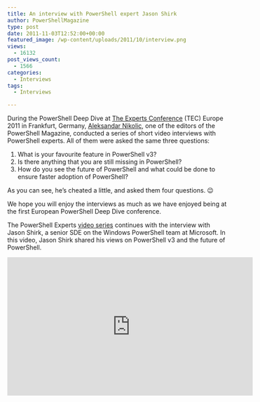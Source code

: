```yaml
---
title: An interview with PowerShell expert Jason Shirk
author: PowerShellMagazine
type: post
date: 2011-11-03T12:52:00+00:00
featured_image: /wp-content/uploads/2011/10/interview.png
views:
  - 16132
post_views_count:
  - 1566
categories:
  - Interviews
tags:
  - Interviews

---
```

During the PowerShell Deep Dive at [The Experts Conference][1] (TEC) Europe 2011 in Frankfurt, Germany, [Aleksandar Nikolic][2], one of the editors of the PowerShell Magazine, conducted a series of short video interviews with PowerShell experts. All of them were asked the same three questions:

  1. What is your favourite feature in PowerShell v3?
  2. Is there anything that you are still missing in PowerShell?
  3. How do you see the future of PowerShell and what could be done to ensure faster adoption of PowerShell?

As you can see, he&#8217;s cheated a little, and asked them four questions. 😉

We hope you will enjoy the interviews as much as we have enjoyed being at the first European PowerShell Deep Dive conference.

The PowerShell Experts [video series][3] continues with the interview with Jason Shirk, a senior SDE on the Windows PowerShell team at Microsoft. In this video, Jason Shirk shared his views on PowerShell v3 and the future of PowerShell.

<p align="center">
  <iframe src="http://www.youtube.com/embed/KMdq31XEcq4?hd=1" frameborder="0" width="560" height="315"></iframe>
</p>

[1]: http://theexpertsconference.com/
[2]: http://powershellers.blogspot.com
[3]: http://104.131.21.239/category/columns/interviews/video/
